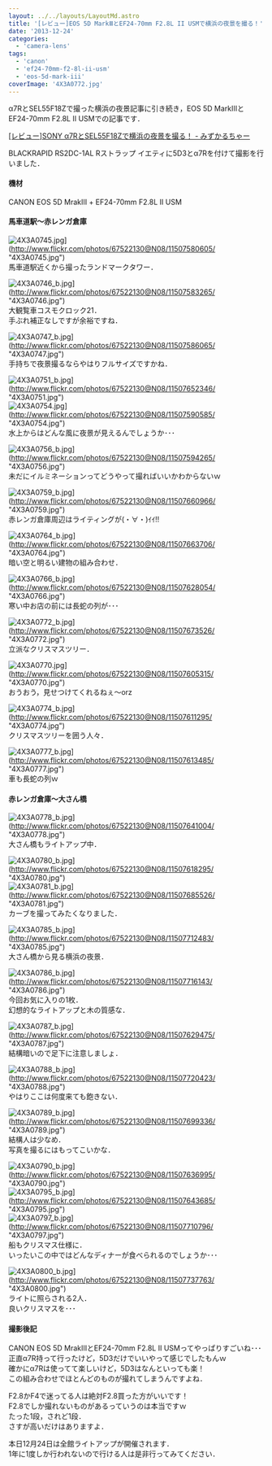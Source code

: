 ```yaml
---
layout: ../../layouts/LayoutMd.astro
title: '[レビュー]EOS 5D MarkⅢとEF24-70mm F2.8L II USMで横浜の夜景を撮る！'
date: '2013-12-24'
categories:
  - 'camera-lens'
tags:
  - 'canon'
  - 'ef24-70mm-f2-8l-ii-usm'
  - 'eos-5d-mark-iii'
coverImage: '4X3A0772.jpg'
---
```


α7RとSEL55F18Zで撮った横浜の夜景記事に引き続き，EOS 5D MarkⅢとEF24-70mm F2.8L II USMでの記事です．

[\[レビュー\]SONY α7RとSEL55F18Zで横浜の夜景を撮る！ \- みずかるちゃー](https://mizuka123.net/archive/5083/)

BLACKRAPID RS2DC-1AL Rストラップ イエティに5D3とα7Rを付けて撮影を行いました．

#### 機材

CANON EOS 5D MrakⅢ + EF24-70mm F2.8L II USM

#### 馬車道駅～赤レンガ倉庫

![4X3A0745.jpg](/archive/images/11507580605_22ac6a9829_b.jpg)](http://www.flickr.com/photos/67522130@N08/11507580605/ "4X3A0745.jpg")  
馬車道駅近くから撮ったランドマークタワー．

![4X3A0746_b.jpg](/archive/images/11507583265_145d6a4036_b.jpg)](http://www.flickr.com/photos/67522130@N08/11507583265/ "4X3A0746.jpg")  
大観覧車コスモクロック21．  
手ぶれ補正なしですが余裕ですね．

![4X3A0747_b.jpg](/archive/images/11507586065_3031d63f35_b.jpg)](http://www.flickr.com/photos/67522130@N08/11507586065/ "4X3A0747.jpg")  
手持ちで夜景撮るならやはりフルサイズですかね．

![4X3A0751_b.jpg](/archive/images/11507652346_8b4a634074_b.jpg)](http://www.flickr.com/photos/67522130@N08/11507652346/ "4X3A0751.jpg")  
![4X3A0754.jpg](/archive/images/11507590585_cf6ffedb38_b_b.jpg)](http://www.flickr.com/photos/67522130@N08/11507590585/ "4X3A0754.jpg")  
水上からはどんな風に夜景が見えるんでしょうか･･･

![4X3A0756_b.jpg](/archive/images/11507594265_25a5673a0a_b.jpg)](http://www.flickr.com/photos/67522130@N08/11507594265/ "4X3A0756.jpg")  
未だにイルミネーションってどうやって撮ればいいかわからないｗ

![4X3A0759_b.jpg](/archive/images/11507660966_ae155db0f1_b.jpg)](http://www.flickr.com/photos/67522130@N08/11507660966/ "4X3A0759.jpg")  
赤レンガ倉庫周辺はライティングが(・∀・)ｲｲ!!

![4X3A0764_b.jpg](/archive/images/11507663706_5fd5d79ed5_b.jpg)](http://www.flickr.com/photos/67522130@N08/11507663706/ "4X3A0764.jpg")  
暗い空と明るい建物の組み合わせ．

![4X3A0766_b.jpg](/archive/images/11507628054_6726fd0b3e_b.jpg)](http://www.flickr.com/photos/67522130@N08/11507628054/ "4X3A0766.jpg")  
寒い中お店の前には長蛇の列が･･･

![4X3A0772_b.jpg](/archive/images/11507673526_d8135e22d0_b.jpg)](http://www.flickr.com/photos/67522130@N08/11507673526/ "4X3A0772.jpg")  
立派なクリスマスツリー．

![4X3A0770.jpg](/archive/images/11507605315_26a3f2eb06_b.jpg)](http://www.flickr.com/photos/67522130@N08/11507605315/ "4X3A0770.jpg")  
おうおう，見せつけてくれるねぇ～orz

![4X3A0774_b.jpg](/archive/images/11507611295_569acdd3f6_b.jpg)](http://www.flickr.com/photos/67522130@N08/11507611295/ "4X3A0774.jpg")  
クリスマスツリーを囲う人々．

![4X3A0777_b.jpg](/archive/images/11507613485_a2f01a4508_b.jpg)](http://www.flickr.com/photos/67522130@N08/11507613485/ "4X3A0777.jpg")  
車も長蛇の列ｗ

#### 赤レンガ倉庫～大さん橋

![4X3A0778_b.jpg](/archive/images/11507641004_8dc5190f0c_b.jpg)](http://www.flickr.com/photos/67522130@N08/11507641004/ "4X3A0778.jpg")  
大さん橋もライトアップ中．

![4X3A0780_b.jpg](/archive/images/11507618295_e4095629b5_b.jpg)](http://www.flickr.com/photos/67522130@N08/11507618295/ "4X3A0780.jpg")  
![4X3A0781_b.jpg](/archive/images/11507685526_102576178d_b.jpg)](http://www.flickr.com/photos/67522130@N08/11507685526/ "4X3A0781.jpg")  
カーブを撮ってみたくなりました．

![4X3A0785_b.jpg](/archive/images/11507712483_3952f9dfd6_b.jpg)](http://www.flickr.com/photos/67522130@N08/11507712483/ "4X3A0785.jpg")  
大さん橋から見る横浜の夜景．

![4X3A0786_b.jpg](/archive/images/11507716143_aea5decbd7_b.jpg)](http://www.flickr.com/photos/67522130@N08/11507716143/ "4X3A0786.jpg")  
今回お気に入りの1枚．  
幻想的なライトアップと木の質感な．

![4X3A0787_b.jpg](/archive/images/11507629475_ed19ccd913_b.jpg)](http://www.flickr.com/photos/67522130@N08/11507629475/ "4X3A0787.jpg")  
結構暗いので足下に注意しましょ．

![4X3A0788_b.jpg](/archive/images/11507720423_674133e90c_b.jpg)](http://www.flickr.com/photos/67522130@N08/11507720423/ "4X3A0788.jpg")  
やはりここは何度来ても飽きない．

![4X3A0789_b.jpg](/archive/images/11507699336_cd5e8d6af6_b.jpg)](http://www.flickr.com/photos/67522130@N08/11507699336/ "4X3A0789.jpg")  
結構人は少なめ．  
写真を撮るにはもってこいかな．

![4X3A0790_b.jpg](/archive/images/11507636995_06e95b6e24_b.jpg)](http://www.flickr.com/photos/67522130@N08/11507636995/ "4X3A0790.jpg")  
![4X3A0795_b.jpg](/archive/images/11507643685_c30813a604_b.jpg)](http://www.flickr.com/photos/67522130@N08/11507643685/ "4X3A0795.jpg")  
![4X3A0797_b.jpg](/archive/images/11507710796_3a63fbb67a_b.jpg)](http://www.flickr.com/photos/67522130@N08/11507710796/ "4X3A0797.jpg")  
船もクリスマス仕様に．  
いったいこの中ではどんなディナーが食べられるのでしょうか･･･

![4X3A0800_b.jpg](/archive/images/11507737763_6c94660342_b.jpg)](http://www.flickr.com/photos/67522130@N08/11507737763/ "4X3A0800.jpg")  
ライトに照らされる2人．  
良いクリスマスを･･･

#### 撮影後記

CANON EOS 5D MrakⅢとEF24-70mm F2.8L II USMってやっぱりすごいね･･･  
正直α7R持って行ったけど，5D3だけでいいやって感じでしたもんｗ  
確かにα7Rは使ってて楽しいけど，5D3はなんといっても楽！  
この組み合わせでほとんどのものが撮れてしまうんですよね．

F2.8かF4で迷ってる人は絶対F2.8買った方がいいです！  
F2.8でしか撮れないものがあるっていうのは本当ですｗ  
たった1段，されど1段．  
さすが高いだけはありますよ．

本日12月24日は全館ライトアップが開催されます．  
1年に1度しか行われないので行ける人は是非行ってみてください．
